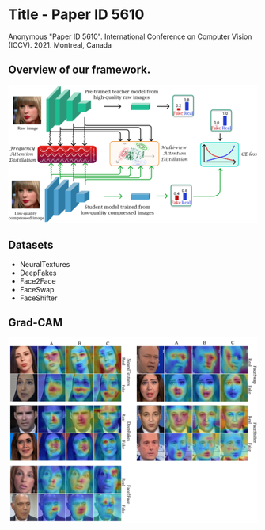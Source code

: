 # Title - Paper ID 5610
Anonymous "Paper ID 5610".  International Conference on Computer Vision (ICCV). 2021. Montreal, Canada

## Overview of our framework.
<p align="center">
    <img src='./images/overall_pipeline-min.png' width=800  alt="overall pineline">
<p>

## Datasets
* NeuralTextures
* DeepFakes
* Face2Face
* FaceSwap
* FaceShifter

## Grad-CAM
<p align="center">
    <img src='./images/gradcam-min.png' width=800 alt="Grad-CAM">
<p>